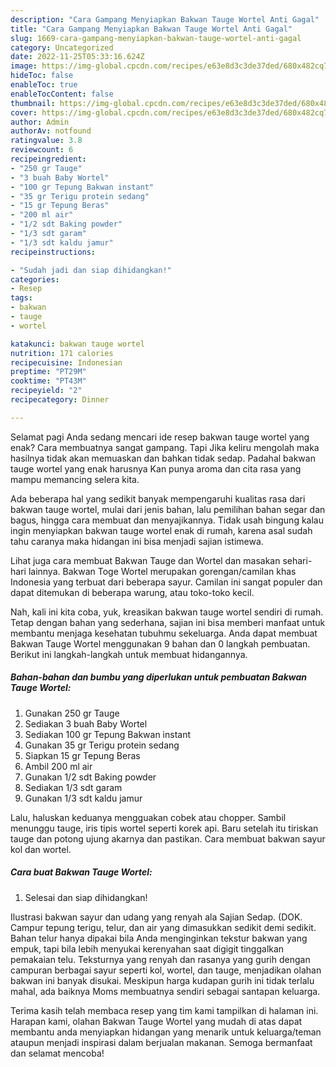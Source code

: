 ```yaml
---
description: "Cara Gampang Menyiapkan Bakwan Tauge Wortel Anti Gagal"
title: "Cara Gampang Menyiapkan Bakwan Tauge Wortel Anti Gagal"
slug: 1669-cara-gampang-menyiapkan-bakwan-tauge-wortel-anti-gagal
category: Uncategorized
date: 2022-11-25T05:33:16.624Z
image: https://img-global.cpcdn.com/recipes/e63e8d3c3de37ded/680x482cq70/bakwan-tauge-wortel-foto-resep-utama.jpg
hideToc: false
enableToc: true
enableTocContent: false
thumbnail: https://img-global.cpcdn.com/recipes/e63e8d3c3de37ded/680x482cq70/bakwan-tauge-wortel-foto-resep-utama.jpg
cover: https://img-global.cpcdn.com/recipes/e63e8d3c3de37ded/680x482cq70/bakwan-tauge-wortel-foto-resep-utama.jpg
author: Admin
authorAv: notfound
ratingvalue: 3.8
reviewcount: 6
recipeingredient:
- "250 gr Tauge"
- "3 buah Baby Wortel"
- "100 gr Tepung Bakwan instant"
- "35 gr Terigu protein sedang"
- "15 gr Tepung Beras"
- "200 ml air"
- "1/2 sdt Baking powder"
- "1/3 sdt garam"
- "1/3 sdt kaldu jamur"
recipeinstructions:

- "Sudah jadi dan siap dihidangkan!"
categories:
- Resep
tags:
- bakwan
- tauge
- wortel

katakunci: bakwan tauge wortel 
nutrition: 171 calories
recipecuisine: Indonesian
preptime: "PT29M"
cooktime: "PT43M"
recipeyield: "2"
recipecategory: Dinner

---
```



Selamat pagi Anda sedang mencari ide resep bakwan tauge wortel yang enak? Cara membuatnya sangat gampang. Tapi Jika keliru mengolah maka hasilnya tidak akan memuaskan dan bahkan tidak sedap. Padahal bakwan tauge wortel yang enak harusnya Kan punya aroma dan cita rasa yang mampu memancing selera kita.


Ada beberapa hal yang sedikit banyak mempengaruhi kualitas rasa dari bakwan tauge wortel, mulai dari jenis bahan, lalu pemilihan bahan segar dan bagus, hingga cara membuat dan menyajikannya. Tidak usah bingung kalau ingin menyiapkan bakwan tauge wortel enak di rumah, karena asal sudah tahu caranya maka hidangan ini bisa menjadi sajian istimewa.

Lihat juga cara membuat Bakwan Tauge dan Wortel dan masakan sehari-hari lainnya. Bakwan Toge Wortel merupakan gorengan/camilan khas Indonesia yang terbuat dari beberapa sayur. Camilan ini sangat populer dan dapat ditemukan di beberapa warung, atau toko-toko kecil.


Nah, kali ini kita coba, yuk, kreasikan bakwan tauge wortel sendiri di rumah. Tetap dengan bahan yang sederhana, sajian ini bisa memberi manfaat untuk membantu menjaga kesehatan tubuhmu sekeluarga. Anda dapat membuat Bakwan Tauge Wortel menggunakan 9 bahan dan 0 langkah pembuatan. Berikut ini langkah-langkah untuk membuat hidangannya.

<!--inarticleads1-->

##### Bahan-bahan dan bumbu yang diperlukan untuk pembuatan Bakwan Tauge Wortel:

1. Gunakan 250 gr Tauge
1. Sediakan 3 buah Baby Wortel
1. Sediakan 100 gr Tepung Bakwan instant
1. Gunakan 35 gr Terigu protein sedang
1. Siapkan 15 gr Tepung Beras
1. Ambil 200 ml air
1. Gunakan 1/2 sdt Baking powder
1. Sediakan 1/3 sdt garam
1. Gunakan 1/3 sdt kaldu jamur


Lalu, haluskan keduanya mengguakan cobek atau chopper. Sambil menunggu tauge, iris tipis wortel seperti korek api. Baru setelah itu tiriskan tauge dan potong ujung akarnya dan pastikan. Cara membuat bakwan sayur kol dan wortel. 

<!--inarticleads2-->

##### Cara buat Bakwan Tauge Wortel:


1. Selesai dan siap dihidangkan!

Ilustrasi bakwan sayur dan udang yang renyah ala Sajian Sedap. (DOK. Campur tepung terigu, telur, dan air yang dimasukkan sedikit demi sedikit. Bahan telur hanya dipakai bila Anda menginginkan tekstur bakwan yang empuk, tapi bila lebih menyukai kerenyahan saat digigit tinggalkan pemakaian telu. Teksturnya yang renyah dan rasanya yang gurih dengan campuran berbagai sayur seperti kol, wortel, dan tauge, menjadikan olahan bakwan ini banyak disukai. Meskipun harga kudapan gurih ini tidak terlalu mahal, ada baiknya Moms membuatnya sendiri sebagai santapan keluarga. 

Terima kasih telah membaca resep yang tim kami tampilkan di halaman ini. Harapan kami, olahan Bakwan Tauge Wortel yang mudah di atas dapat membantu anda menyiapkan hidangan yang menarik untuk keluarga/teman ataupun menjadi inspirasi dalam berjualan makanan. Semoga bermanfaat dan selamat mencoba!

